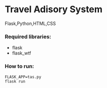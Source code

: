 
# Travel Adisory System
 Flask,Python,HTML,CSS

### Required libraries:
- flask
- flask_wtf

### How to run:
```
FLASK_APP=tas.py
flask run
```
